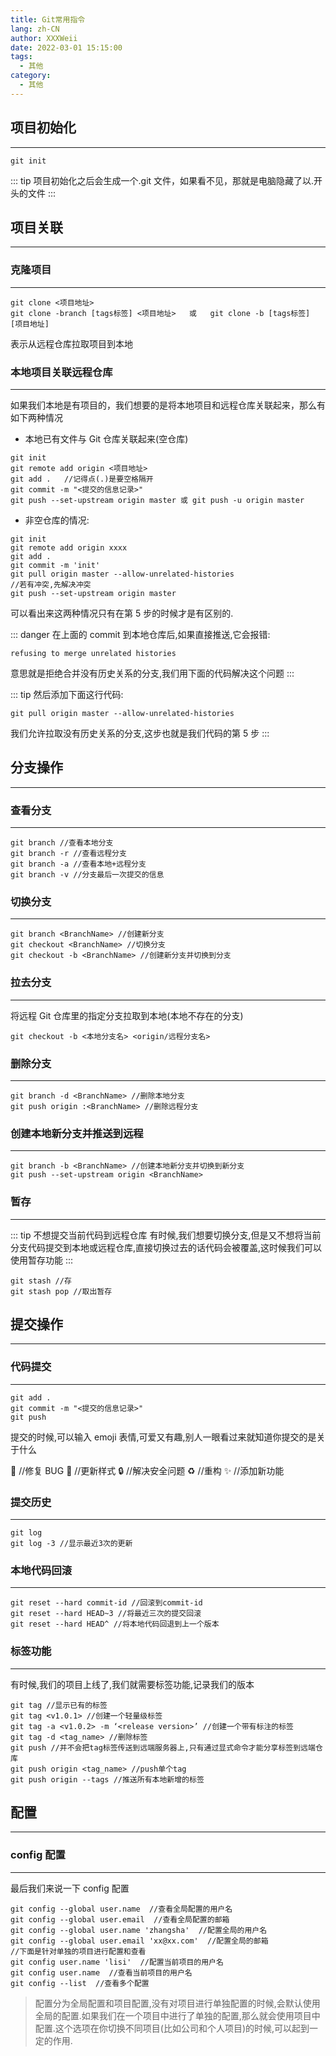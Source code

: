 ```yaml
---
title: Git常用指令
lang: zh-CN
author: XXXWeii
date: 2022-03-01 15:15:00
tags:
  - 其他
category:
  - 其他
---
```


## 项目初始化

---

```
git init
```

::: tip
项目初始化之后会生成一个.git 文件，如果看不见，那就是电脑隐藏了以.开头的文件
:::

## 项目关联

---

### 克隆项目

---

```
git clone <项目地址>
git clone -branch [tags标签] <项目地址>	或	git clone -b [tags标签] [项目地址]
```

表示从远程仓库拉取项目到本地

### 本地项目关联远程仓库

---

如果我们本地是有项目的，我们想要的是将本地项目和远程仓库关联起来，那么有如下两种情况

- 本地已有文件与 Git 仓库关联起来(空仓库)

```{5}
git init
git remote add origin <项目地址>
git add .	//记得点(.)是要空格隔开
git commit -m "<提交的信息记录>"
git push --set-upstream origin master 或 git push -u origin master
```

- 非空仓库的情况:

```{5,7}
git init
git remote add origin xxxx
git add .
git commit -m 'init'
git pull origin master --allow-unrelated-histories
//若有冲突,先解决冲突
git push --set-upstream origin master
```

可以看出来这两种情况只有在第 5 步的时候才是有区别的.

::: danger 在上面的 commit 到本地仓库后,如果直接推送,它会报错:

```
refusing to merge unrelated histories
```

意思就是拒绝合并没有历史关系的分支,我们用下面的代码解决这个问题
:::

::: tip 然后添加下面这行代码:

```
git pull origin master --allow-unrelated-histories
```

我们允许拉取没有历史关系的分支,这步也就是我们代码的第 5 步
:::

## 分支操作

---

### 查看分支

---

```
git branch //查看本地分支
git branch -r //查看远程分支
git branch -a //查看本地+远程分支
git branch -v //分支最后一次提交的信息
```

### 切换分支

---

```
git branch <BranchName> //创建新分支
git checkout <BranchName> //切换分支
git checkout -b <BranchName> //创建新分支并切换到分支
```

### 拉去分支

---

将远程 Git 仓库里的指定分支拉取到本地(本地不存在的分支)

```
git checkout -b <本地分支名> <origin/远程分支名>
```

### 删除分支

---

```
git branch -d <BranchName> //删除本地分支
git push origin :<BranchName> //删除远程分支
```

### 创建本地新分支并推送到远程

---

```
git branch -b <BranchName> //创建本地新分支并切换到新分支
git push --set-upstream origin <BranchName>
```

### 暂存

---

::: tip 不想提交当前代码到远程仓库
有时候,我们想要切换分支,但是又不想将当前分支代码提交到本地或远程仓库,直接切换过去的话代码会被覆盖,这时候我们可以使用暂存功能
:::

```
git stash //存
git stash pop //取出暂存
```

## 提交操作

---

### 代码提交

---

```
git add .
git commit -m "<提交的信息记录>"
git push
```

提交的时候,可以输入 emoji 表情,可爱又有趣,别人一眼看过来就知道你提交的是关于什么

:bug: //修复 BUG :lipstick: //更新样式 :lock: //解决安全问题 :recycle: //重构 :sparkles: //添加新功能

### 提交历史

---

```
git log
git log -3 //显示最近3次的更新
```

### 本地代码回滚

---

```
git reset --hard commit-id //回滚到commit-id
git reset --hard HEAD~3 //将最近三次的提交回滚
git reset --hard HEAD^ //将本地代码回退到上一个版本
```

### 标签功能

---

有时候,我们的项目上线了,我们就需要标签功能,记录我们的版本

```
git tag //显示已有的标签
git tag <v1.0.1> //创建一个轻量级标签
git tag -a <v1.0.2> -m ‘<release version>’ //创建一个带有标注的标签
git tag -d <tag_name> //删除标签
git push //并不会把tag标签传送到远端服务器上,只有通过显式命令才能分享标签到远端仓库
git push origin <tag_name> //push单个tag
git push origin --tags //推送所有本地新增的标签
```

## 配置

---

### config 配置

---

最后我们来说一下 config 配置

```
git config --global user.name  //查看全局配置的用户名
git config --global user.email  //查看全局配置的邮箱
git config --global user.name 'zhangsha'  //配置全局的用户名
git config --global user.email 'xx@xx.com'  //配置全局的邮箱
//下面是针对单独的项目进行配置和查看
git config user.name 'lisi'  //配置当前项目的用户名
git config user.name  //查看当前项目的用户名
git config --list  //查看多个配置
```

> 配置分为全局配置和项目配置,没有对项目进行单独配置的时候,会默认使用全局的配置.如果我们在一个项目中进行了单独的配置,那么就会使用项目中配置.这个选项在你切换不同项目(比如公司和个人项目)的时候,可以起到一定的作用.
